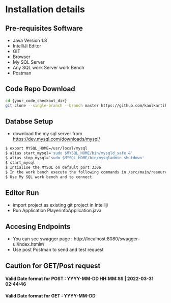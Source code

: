 # Installation details 


## Pre-requisites Software
* Java Version 1.8
* IntelliJi Editor 
* GIT
* Browser
* My SQL Server
* Any SQL work Server work Bench
* Postman

## Code Repo Download
```bash
cd {your_code_checkout_dir}
git clone --single-branch --branch master https://github.com/kaulkartik/playerinfo.git
```

## Databse Setup 
* download the my sql server from https://dev.mysql.com/downloads/mysql/
```bash
$ export MYSQL_HOME=/usr/local/mysql 
$ alias start_mysql='sudo $MYSQL_HOME/bin/mysqld_safe &'
$ alias stop_mysql='sudo $MYSQL_HOME/bin/mysqladmin shutdown'
$ start_mysql
$ Intialise the MYSQL on default port 3306
$ In the work bench execute the following commands in /src/main/resources/project.sql in serial way
$ Use My SQL work bench and to connect  
```` 

## Editor Run 
* import project as existing git project in Intelliji
* Run Application PlayerinfoApplication.java 

## Accesing Endpoints
* You can see swagger page : http://localhost:8080/swagger-ui/index.html#/
* Use post Postman to send and test request

## Caution for GET/Post request
#### Valid Date format for POST : YYYY-MM-DD HH:MM:SS | 2022-03-31 02:44:46
#### Valid Date format for GET : YYYY-MM-DD





